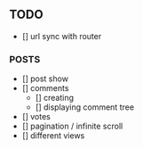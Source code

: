 ## TODO

- [] url sync with router

### POSTS
- [] post show
- [] comments
  - [] creating
  - [] displaying comment tree
- [] votes
- [] pagination / infinite scroll
- [] different views
